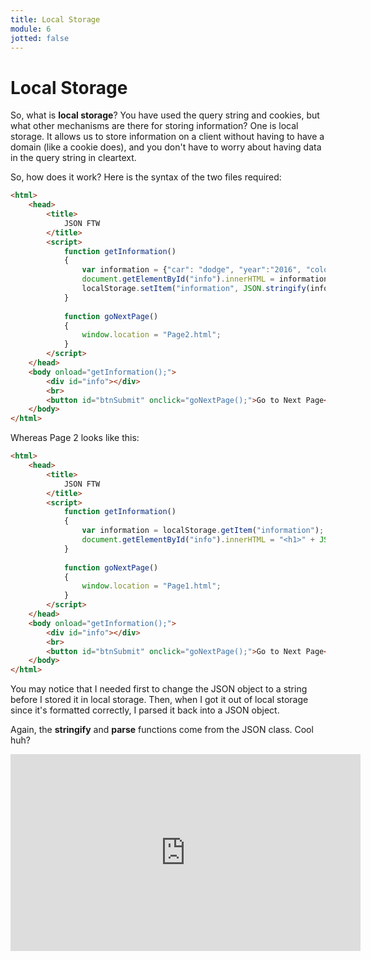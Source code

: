 ```yaml
---
title: Local Storage
module: 6
jotted: false
---
```


# Local Storage

So, what is **local storage**? You have used the query string and cookies, but what other mechanisms are there for storing information?  One is local storage.  It allows us to store information on a client without having to have a domain (like a cookie does), and you don't have to worry about having data in the query string in cleartext.

So, how does it work?  Here is the syntax of the two files required:

```html
<html>
    <head>
        <title>
            JSON FTW
        </title>
        <script>
            function getInformation()
            {
                var information = {"car": "dodge", "year":"2016", "color":"blue"};
                document.getElementById("info").innerHTML = information.car + ":" + information.year + ":" + information.color;
                localStorage.setItem("information", JSON.stringify(information));
            }
            
            function goNextPage()
            {
                window.location = "Page2.html";
            }
        </script>
    </head>
    <body onload="getInformation();">
        <div id="info"></div>
        <br>
        <button id="btnSubmit" onclick="goNextPage();">Go to Next Page</button>
    </body>
</html>
```

Whereas Page 2 looks like this:


```html
<html>
    <head>
        <title>
            JSON FTW
        </title>
        <script>
            function getInformation()
            {
                var information = localStorage.getItem("information");
                document.getElementById("info").innerHTML = "<h1>" + JSON.parse(information).car + "</h1>";
            }
            
            function goNextPage()
            {
                window.location = "Page1.html";
            }
        </script>
    </head>
    <body onload="getInformation();">
        <div id="info"></div>
        <br>
        <button id="btnSubmit" onclick="goNextPage();">Go to Next Page</button>
    </body>
</html>
```

You may notice that I needed first to change the JSON object to a string before I stored it in local storage.  Then, when I got it out of local storage since it's formatted correctly, I parsed it back into a JSON object.

Again, the **stringify** and **parse** functions come from the JSON class.  Cool huh?

<iframe width="560" height="315" src="https://www.youtube.com/embed/X-3_05yBklQ" frameborder="0" allow="accelerometer; autoplay; encrypted-media; gyroscope; picture-in-picture" allowfullscreen></iframe>